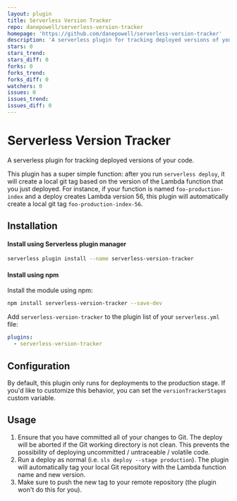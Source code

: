 ```yaml
---
layout: plugin
title: Serverless Version Tracker
repo: danepowell/serverless-version-tracker
homepage: 'https://github.com/danepowell/serverless-version-tracker'
description: 'A serverless plugin for tracking deployed versions of your code.'
stars: 0
stars_trend: 
stars_diff: 0
forks: 0
forks_trend: 
forks_diff: 0
watchers: 0
issues: 0
issues_trend: 
issues_diff: 0
---
```



# Serverless Version Tracker
A serverless plugin for tracking deployed versions of your code.

This plugin has a super simple function: after you run `serverless deploy`, it will create a local git tag based on the version of the Lambda function that you just deployed. For instance, if your function is named `foo-production-index` and a deploy creates Lambda version 56, this plugin will automatically create a local git tag `foo-production-index-56`.

## Installation

#### Install using Serverless plugin manager
```bash
serverless plugin install --name serverless-version-tracker
```

#### Install using npm

Install the module using npm:
```bash
npm install serverless-version-tracker --save-dev
```

Add `serverless-version-tracker` to the plugin list of your `serverless.yml` file:

```yaml
plugins:
  - serverless-version-tracker
```

## Configuration

By default, this plugin only runs for deployments to the production stage. If you'd like to customize this behavior, you can set the `versionTrackerStages` custom variable.

## Usage

1. Ensure that you have committed all of your changes to Git. The deploy will be aborted if the Git working directory is not clean. This prevents the possibility of deploying uncommitted / untraceable / volatile code.
2. Run a deploy as normal (i.e. `sls deploy --stage production`). The plugin will automatically tag your local Git repository with the Lambda function name and new version.
3. Make sure to push the new tag to your remote repository (the plugin won't do this for you).

